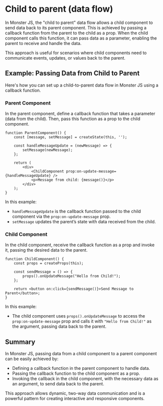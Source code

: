 # Child to parent (data flow)

In Monster JS, the "child to parent" data flow allows a child component to send data back to its parent component. This is achieved by passing a callback function from the parent to the child as a prop. When the child component calls this function, it can pass data as a parameter, enabling the parent to receive and handle the data.

This approach is useful for scenarios where child components need to communicate events, updates, or values back to the parent.

## Example: Passing Data from Child to Parent

Here's how you can set up a child-to-parent data flow in Monster JS using a callback function.

### Parent Component

In the parent component, define a callback function that takes a parameter (data from the child). Then, pass this function as a prop to the child component.

```tsx
function ParentComponent() {
    const [message, setMessage] = createState(this, '');

    const handleMessageUpdate = (newMessage) => {
        setMessage(newMessage);
    };

    return (
        <div>
            <ChildComponent prop:on-update-message={handleMessageUpdate} />
            <p>Message from child: {message()}</p>
        </div>
    );
}
```

In this example:

* `handleMessageUpdate` is the callback function passed to the child component via the `prop:on-update-message` prop.
* `setMessage` updates the parent’s state with data received from the child.

### Child Component

In the child component, receive the callback function as a prop and invoke it, passing the desired data to the parent.

```tsx
function ChildComponent() {
    const props = createProps(this);

    const sendMessage = () => {
        props().onUpdateMessage("Hello from Child!");
    };

    return <button on:click={sendMessage()}>Send Message to Parent</button>;
}
```

In this example:

* The child component uses `props().onUpdateMessage` to access the `prop:on-update-message` prop and calls it with `"Hello from Child!"` as the argument, passing data back to the parent.

## Summary

In Monster JS, passing data from a child component to a parent component can be easily achieved by:

* Defining a callback function in the parent component to handle data.
* Passing the callback function to the child component as a prop.
* Invoking the callback in the child component, with the necessary data as an argument, to send data back to the parent.

This approach allows dynamic, two-way data communication and is a powerful pattern for creating interactive and responsive components.
